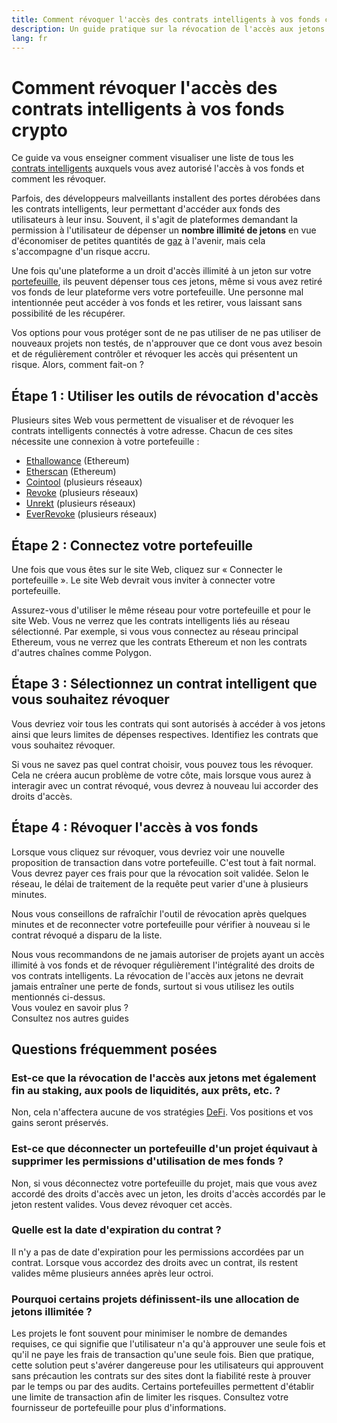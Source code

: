 ```yaml
---
title: Comment révoquer l'accès des contrats intelligents à vos fonds crypto
description: Un guide pratique sur la révocation de l'accès aux jetons de contrat intelligents exploiteurs
lang: fr
---
```


# Comment révoquer l'accès des contrats intelligents à vos fonds crypto

Ce guide va vous enseigner comment visualiser une liste de tous les [contrats intelligents](/glossary/#smart-contract) auxquels vous avez autorisé l'accès à vos fonds et comment les révoquer.

Parfois, des développeurs malveillants installent des portes dérobées dans les contrats intelligents, leur permettant d'accéder aux fonds des utilisateurs à leur insu. Souvent, il s'agit de plateformes demandant la permission à l'utilisateur de dépenser un **nombre illimité de jetons** en vue d'économiser de petites quantités de [gaz](/glossary/#gas) à l'avenir, mais cela s'accompagne d'un risque accru.

Une fois qu'une plateforme a un droit d'accès illimité à un jeton sur votre [portefeuille](/glossary/#wallet), ils peuvent dépenser tous ces jetons, même si vous avez retiré vos fonds de leur plateforme vers votre portefeuille. Une personne mal intentionnée peut accéder à vos fonds et les retirer, vous laissant sans possibilité de les récupérer.

Vos options pour vous protéger sont de ne pas utiliser de ne pas utiliser de nouveaux projets non testés, de n'approuver que ce dont vous avez besoin et de régulièrement contrôler et révoquer les accès qui présentent un risque. Alors, comment fait-on ?

## Étape 1 : Utiliser les outils de révocation d'accès

Plusieurs sites Web vous permettent de visualiser et de révoquer les contrats intelligents connectés à votre adresse. Chacun de ces sites nécessite une connexion à votre portefeuille :

- [Ethallowance](https://ethallowance.com/) (Ethereum)
- [Etherscan](https://etherscan.io/tokenapprovalchecker) (Ethereum)
- [Cointool](https://cointool.app/approve/eth) (plusieurs réseaux)
- [Revoke](https://revoke.cash/) (plusieurs réseaux)
- [Unrekt](https://app.unrekt.net/) (plusieurs réseaux)
- [EverRevoke](https://everrise.com/everrevoke/) (plusieurs réseaux)

## Étape 2 : Connectez votre portefeuille

Une fois que vous êtes sur le site Web, cliquez sur « Connecter le portefeuille ». Le site Web devrait vous inviter à connecter votre portefeuille.

Assurez-vous d'utiliser le même réseau pour votre portefeuille et pour le site Web. Vous ne verrez que les contrats intelligents liés au réseau sélectionné. Par exemple, si vous vous connectez au réseau principal Ethereum, vous ne verrez que les contrats Ethereum et non les contrats d'autres chaînes comme Polygon.

## Étape 3 : Sélectionnez un contrat intelligent que vous souhaitez révoquer

Vous devriez voir tous les contrats qui sont autorisés à accéder à vos jetons ainsi que leurs limites de dépenses respectives. Identifiez les contrats que vous souhaitez révoquer.

Si vous ne savez pas quel contrat choisir, vous pouvez tous les révoquer. Cela ne créera aucun problème de votre côte, mais lorsque vous aurez à interagir avec un contrat révoqué, vous devrez à nouveau lui accorder des droits d'accès.

## Étape 4 : Révoquer l'accès à vos fonds

Lorsque vous cliquez sur révoquer, vous devriez voir une nouvelle proposition de transaction dans votre portefeuille. C'est tout à fait normal. Vous devrez payer ces frais pour que la révocation soit validée. Selon le réseau, le délai de traitement de la requête peut varier d'une à plusieurs minutes.

Nous vous conseillons de rafraîchir l'outil de révocation après quelques minutes et de reconnecter votre portefeuille pour vérifier à nouveau si le contrat révoqué a disparu de la liste.

<div className="space-y-8">
<Alert variant="error">
Nous vous recommandons de ne jamais autoriser de projets ayant un accès illimité à vos fonds et de révoquer régulièrement l'intégralité des droits de vos contrats intelligents. La révocation de l'accès aux jetons ne devrait jamais entraîner une perte de fonds, surtout si vous utilisez les outils mentionnés ci-dessus.
</Alert>

 <br />

<Alert className="justify-between">
  <AlertEmoji text=":eyes:" />
  <div>Vous voulez en savoir plus ?</div>
  <ButtonLink href="/guides/">
    Consultez nos autres guides
  </ButtonLink>
</Alert>
</div>

## Questions fréquemment posées

### Est-ce que la révocation de l'accès aux jetons met également fin au staking, aux pools de liquidités, aux prêts, etc. ?

Non, cela n'affectera aucune de vos stratégies [DeFi](/glossary/#defi). Vos positions et vos gains seront préservés.

### Est-ce que déconnecter un portefeuille d'un projet équivaut à supprimer les permissions d'utilisation de mes fonds ?

Non, si vous déconnectez votre portefeuille du projet, mais que vous avez accordé des droits d'accès avec un jeton, les droits d'accès accordés par le jeton restent valides. Vous devez révoquer cet accès.

### Quelle est la date d'expiration du contrat ?

Il n'y a pas de date d'expiration pour les permissions accordées par un contrat. Lorsque vous accordez des droits avec un contrat, ils restent valides même plusieurs années après leur octroi.

### Pourquoi certains projets définissent-ils une allocation de jetons illimitée ?

Les projets le font souvent pour minimiser le nombre de demandes requises, ce qui signifie que l'utilisateur n'a qu'à approuver une seule fois et qu'il ne paye les frais de transaction qu'une seule fois. Bien que pratique, cette solution peut s'avérer dangereuse pour les utilisateurs qui approuvent sans précaution les contrats sur des sites dont la fiabilité reste à prouver par le temps ou par des audits. Certains portefeuilles permettent d'établir une limite de transaction afin de limiter les risques. Consultez votre fournisseur de portefeuille pour plus d'informations.

